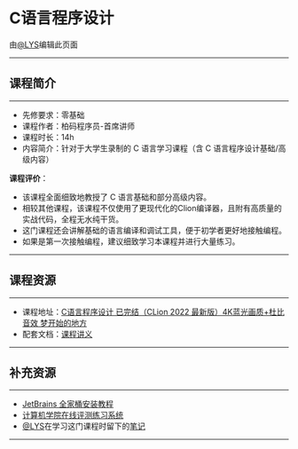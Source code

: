 # C语言程序设计

由[@LYS](https://lys2021.com/)编辑此页面

****

## 课程简介

****

- 先修要求：零基础
- 课程作者：柏码程序员-首席讲师
- 课程时长：14h
- 内容简介：针对于大学生录制的 C 语言学习课程（含 C 语言程序设计基础/高级内容）

**课程评价**：

* 该课程全面细致地教授了 C 语言基础和部分高级内容。
* 相较其他课程，该课程不仅使用了更现代化的Clion编译器，且附有高质量的实战代码，全程无水纯干货。
* 这门课程还会讲解基础的语言编译和调试工具，便于初学者更好地接触编程。
* 如果是第一次接触编程，建议细致学习本课程并进行大量练习。

<!-- 介绍学习该门课程主观感受，内容包括但不限于：
    （1）课程覆盖的知识点范围
    （2）与同类课程相比它的优势与特点
    （3）学习这门课程的体验与感受
    （4）自学这门课的注意点（踩过的坑、难度预警等等）
    （5）... ...
-->

****

## 课程资源

****

- 课程地址：[C语言程序设计 已完结（CLion 2022 最新版）4K蓝光画质+杜比音效 梦开始的地方](https://www.bilibili.com/video/BV1Cr4y137os/?spm_id_from=333.999.0.0&vd_source=ce95ad6607d316dd76f87b90ab69fa3f)
- 配套文档：[课程讲义](https://itbaima.net/document/4/12/0)

****

## 补充资源

****

* [JetBrains 全家桶安装教程](https://wiki.lys2021.com/%E6%8E%A8%E8%8D%90%E5%B7%A5%E5%85%B7/JetBrains%E5%85%A8%E5%AE%B6%E6%A1%B6/)
* [计算机学院在线评测练习系统](http://www.haueacm.top/)
* [@LYS](https://lys2021.com/)在学习这门课程时留下的[笔记](https://lys2021.com/?p=686)

****